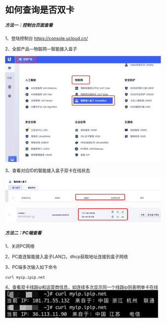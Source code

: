 # 如何查询是否双卡



##### **方法一：控制台页面查看**

1、登陆控制台 https://console.ucloud.cn/

2、全部产品—物联网—智能接入盒子

![图片4](images/图片4.jpg)

3、查看对应ID的智能接入盒子双卡在线状态

![图片5](images/图片5.png)

![图片6](images/图片6.png)

##### **方法二：PC端查看**

1、关闭PC网络

2、PC直连智能接入盒子LAN口，dhcp获取地址连接到盒子网络

3、PC端多次输入如下命令

`curl myip.ipip.net`

4、查看双卡线路ip和运营商信息，如连续多次显示同一个线路ip则表明单卡在线<br>![](images/图片7.png)
